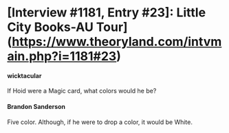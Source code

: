 # [Interview #1181, Entry #23]: Little City Books-AU Tour](https://www.theoryland.com/intvmain.php?i=1181#23)

#### wicktacular

If Hoid were a Magic card, what colors would he be?

#### Brandon Sanderson

Five color. Although, if he were to drop a color, it would be White.

